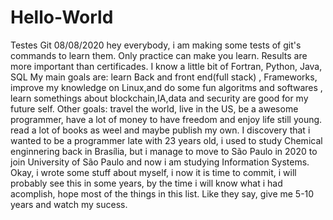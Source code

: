 # Hello-World
Testes Git
08/08/2020
hey everybody, i am making some tests of git's commands to learn them.
Only practice can make you learn.
Results are more important than certificades.
I know a little bit of Fortran, Python, Java, SQL
My main goals are: learn Back and front end(full stack) , Frameworks, improve my knowledge on Linux,and do some fun algoritms and softwares
, learn somethings about blockchain,IA,data and security are good for my future self.
Other goals: travel the world, live in the US, be a awesome programmer, have a lot of money to have freedom and enjoy life still young.
read a lot of books as weel and maybe publish my own.
I discovery that i wanted to be a programmer late with 23 years old, i used to study Chemical enginnering back in Brasília, but i manage to move to São Paulo in 2020 to join 
University of São Paulo and now i am studying Information Systems.
Okay, i wrote some stuff about myself, i now it is time to commit, i will probably see this in some years, by the time i will know what i had acomplish, hope most of the things in this list.
Like they say, give me 5-10 years and watch my sucess.




